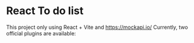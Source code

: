 # React To do list

This project only using React + Vite and https://mockapi.io/
Currently, two official plugins are available:
